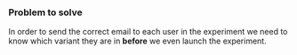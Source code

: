 ### Problem to solve
In order to send the correct email to each user in the experiment we need to know which variant they are in **before** we even launch the experiment.